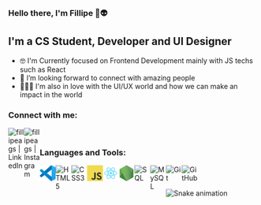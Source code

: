 ### Hello there, I'm Fillipe 👋👽


## I'm a CS Student, Developer and UI Designer 
- 🤓 I'm Currently focused on Frontend Development mainly with JS techs such as React
- 👯 I’m looking forward to connect with amazing people  
- 🧑🏻‍💻 I'm also in love with the UI/UX world and how we can make an impact in the world 

### Connect with me:

[<img align="left" alt="fillipeags | LinkedIn" width="32px" src="https://img.icons8.com/color/48/000000/linkedin.png" />][linkedin]
[<img align="left" alt="fillipeags | Instagram" width="32px" src="https://img.icons8.com/fluent/48/000000/instagram-new.png" />][instagram]

<br />

### Languages and Tools:

<img align="left" alt="Visual Studio Code" width="32px" src="https://raw.githubusercontent.com/github/explore/80688e429a7d4ef2fca1e82350fe8e3517d3494d/topics/visual-studio-code/visual-studio-code.png" />

<img align="left" alt="HTML5" width="32px" src="https://img.icons8.com/color/48/000000/html-5.png"/>

<img align="left" alt="CSS3" width="32px" src="https://img.icons8.com/color/48/000000/css3.png"/>

<img align="left" alt="JavaScript" width="32px" src="https://raw.githubusercontent.com/github/explore/80688e429a7d4ef2fca1e82350fe8e3517d3494d/topics/javascript/javascript.png"/>

<img align="left" alt="React" width="32px" src="https://raw.githubusercontent.com/github/explore/80688e429a7d4ef2fca1e82350fe8e3517d3494d/topics/react/react.png" />

<img align="left" alt="Node.js" width="32px" src="https://raw.githubusercontent.com/github/explore/80688e429a7d4ef2fca1e82350fe8e3517d3494d/topics/nodejs/nodejs.png" />

<img align="left" alt="SQL" width="32px" src="https://img.icons8.com/dusk/50/000000/database-restore.png" />

<img align="left" alt="MySQL" width="32px" src="https://img.icons8.com/nolan/64/mysql.png" />

<img align="left" alt="Git" width="32px" src="https://img.icons8.com/color/48/000000/git.png" />

<img align="left" alt="GitHub" width="32px" src="https://img.icons8.com/nolan/64/github.png" />

<br />
<br />

![Snake animation](https://github.com/fillipeags)


[instagram]: https://instagram.com/fillipeags
[linkedin]: https://linkedin.com/in/fillipeags
